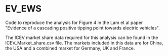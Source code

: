 # EV_EWS
Code to reproduce the analysis for Figure 4 in the Lam et al paper "Evidence of a cascading positive tipping point towards electric vehicles".

The ICEV market share data required for this analysis can be found in the ICEV_Market_share.csv file. The markets included in this data are for China, the USA and a combined market for Germany, UK and France.
 
